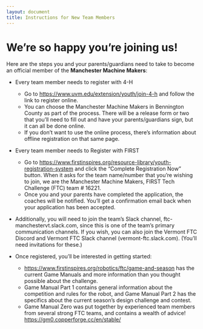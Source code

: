 ```yaml
---
layout: document
title: Instructions for New Team Members
---
```

# We’re so happy you’re joining us! 

Here are the steps you and your parents/guardians need to take to become an official member of the **Manchester Machine Makers**:

- Every team member needs to register with 4-H
  - Go to <https://www.uvm.edu/extension/youth/join-4-h> and follow the link to register online.
  - You can choose the Manchester Machine Makers in Bennington County as part of the process.  There will be a release form or two that you’ll need to fill out and have your parents/guardians sign, but it can all be done online.
  - If you don’t want to use the online process, there’s information about offline registration on that same page.

- Every team member needs to Register with FIRST
  - Go to <https://www.firstinspires.org/resource-library/youth-registration-system> and click the “Complete Registration Now” button.   When it asks for the team name/number that you’re wishing to join, we are the Manchester Machine Makers, FIRST Tech Challenge (FTC) team # 16221.
  - Once you and your parents have completed the application, the coaches will be notified.  You’ll get a confirmation email back when your application has been accepted.

- Additionally, you will need to join the team’s Slack channel, ftc-manchestervt.slack.com, since this is one of the team’s primary communication channels.    If you wish, you can also join the Vermont FTC Discord and Vermont FTC Slack channel (vermont-ftc.slack.com).  (You’ll need invitations for these.) 

- Once registered, you’ll be interested in getting started:
  - <https://www.firstinspires.org/robotics/ftc/game-and-season> has the current Game Manuals and more information than you thought possible about the challenge.  
  - Game Manual Part 1 contains general information about the competition and rules for the robot, and Game Manual Part 2 has the specifics about the current season’s design challenge and contest.
  - Game Manual Zero was put together by experienced team members from several strong FTC teams, and contains a wealth of advice! <https://gm0.copperforge.cc/en/stable/>

<!--The Manchester Machine Makers website at https://manchestermachinemakers.github.io has basic information about the team’s activities.  You can also find out more about the types of tools that team’s members use, including mechanical tools, CAD software, simulation software, programming tools, and more.   Don’t worry, the team’s sponsors provide these tools so they’re available to all team’s student members. (Let’s add a page of Tools We Use to the website - hardware and software, and things like safety glasses, allen wrenches, that sort of stuff).
-->
